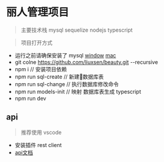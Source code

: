 # 丽人管理项目

> 主要技术栈 mysql sequelize nodejs typescript

> 项目打开方式
+ 运行之前请确保安装了 mysql [window](https://zhuanlan.zhihu.com/p/38383151) [mac](https://github.com/jaywcjlove/mysql-tutorial/blob/9c5e6763961a053c92da51387a93ecb2990d4306/chapter2/2.1.md)
+ git colne https://github.com/liuxsen/beauty.git --recursive
+ npm i // 安装项目依赖
+ npm run sql-create  // 新建数据库表
+ npm run sql-change // 执行数据库修改命令
+ npm run models-init // 映射 数据库表生成 typescript
+ npm run dev

## api 

> 推荐使用 vscode 

+ 安装插件 rest client
+ [api文档](./api/v1.http)